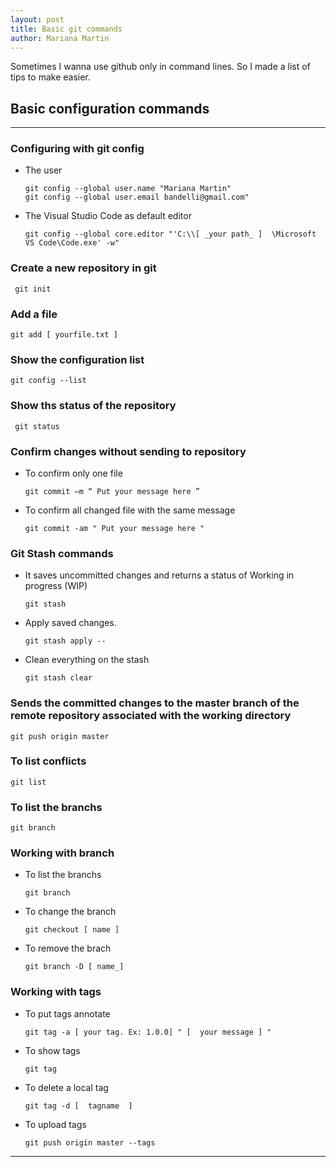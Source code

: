 ```yaml
---
layout: post
title: Basic git commands
author: Mariana Martin
---
```


Sometimes I wanna use github only in command lines. So I made a list of tips to make easier.

## Basic configuration commands
-----

### Configuring with git config
* The user
          
      git config --global user.name "Mariana Martin"
      git config --global user.email bandelli@gmail.com"

*   The Visual Studio Code as default editor
        
        git config --global core.editor "'C:\\[ _your path_ ]  \Microsoft VS Code\Code.exe' -w"

### Create a new repository in git
     git init
  
### Add a file
    git add [ yourfile.txt ]
  
###  Show the configuration list
    git config --list

###  Show ths status of the repository
     git status

### Confirm changes without sending to repository
* To confirm only one file 
         
    
      git commit –m “ Put your message here ”
 
 * To confirm all changed file with the same message
    
       git commit -am " Put your message here "

### Git Stash commands
* It saves uncommitted changes and returns a status of Working in progress (WIP)
    
      git stash

* Apply saved changes.
    
      git stash apply --

* Clean everything on the stash
    
      git stash clear
  
### Sends the committed changes to the master branch of the remote repository associated with the working directory
    git push origin master

### To list conflicts
    git list

### To list the branchs
    git branch

### Working with branch
* To list the branchs
     
      git branch
* To change the branch 

      git checkout [ name ]
* To remove the brach

      git branch -D [ name_]

### Working with tags
* To put tags annotate

      git tag -a [ your tag. Ex: 1.0.0] " [  your message ] "

* To show tags

      git tag

* To delete a local tag
  
      git tag -d [  tagname  ]

* To upload tags

      git push origin master --tags
      
-----
